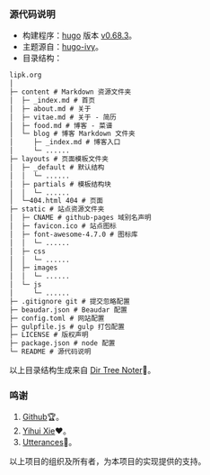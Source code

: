 ### 源代码说明

- 构建程序：[hugo](http://gohugo.io) 版本 [v0.68.3](https://github.com/gohugoio/hugo/releases)。
- 主题源自：[hugo-ivy](https://github.com/yihui/hugo-ivy)。
- 目录结构：

```markdown
lipk.org
│
├─ content # Markdown 资源文件夹
│  ├─ _index.md # 首页
│  ├─ about.md # 关于
│  ├─ vitae.md # 关于 - 简历
│  ├─ food.md # 博客 - 菜谱
│  └─ blog # 博客 Markdown 文件夹
│     ├─ _index.md # 博客入口
│     └─ ......
├─ layouts # 页面模板文件夹
│  ├─ _default # 默认结构
│  │  └─ ......
│  ├─ partials # 模板结构块
│  │  └─ ......
│  └─404.html 404 # 页面
├─ static # 站点资源文件夹
│  ├─ CNAME # github-pages 域别名声明
│  ├─ favicon.ico # 站点图标
│  ├─ font-awesome-4.7.0 # 图标库
│  │  └─ ......
│  ├─ css
│  │  └─ ......
│  ├─ images
│  │  └─ ......
│  └─ js
│     └─ ......
├─ .gitignore git # 提交忽略配置
├─ beaudar.json # Beaudar 配置
├─ config.toml # 网站配置
├─ gulpfile.js # gulp 打包配置
├─ LICENSE # 版权声明
├─ package.json # node 配置
└─ README # 源代码说明
```

以上目录结构生成来自 [Dir Tree Noter](http://dir.yardtea.cc/)📁。

### 鸣谢

1. [Github](http://github.com)🏆。
2. [Yihui Xie](http://github.com/yihui)❤。
3. [Utterances](http://github.com/utterance/utterances)🔮。

以上项目的组织及所有者，为本项目的实现提供的支持。
